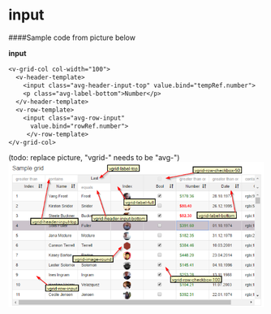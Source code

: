 # input

####Sample code from picture below

**input**
```
<v-grid-col col-width="100">
  <v-header-template>
    <input class="avg-header-input-top" value.bind="tempRef.number">
    <p class="avg-label-bottom">Number</p>
  </v-header-template>
  <v-row-template>
    <input class="avg-row-input" 
      value.bind="rowRef.number">
     </v-row-template>
</v-grid-col>
```

(todo: replace picture, "vgrid-" needs to be "avg-")
![classes image](cssclasses.png)